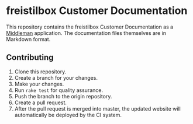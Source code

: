 # freistilbox Customer Documentation

This repository contains the freistilbox Customer Documentation as a
[Middleman](http://middlemanapp.com/ "Middleman: Hand-crafted frontend
development") application. The documentation files themselves are in Markdown
format.

## Contributing

1. Clone this repository.
1. Create a branch for your changes.
1. Make your changes.
1. Run `rake test` for quality assurance.
1. Push the branch to the origin repository.
1. Create a pull request.
1. After the pull request is merged into master, the updated website will
   automatically be deployed by the CI system.

